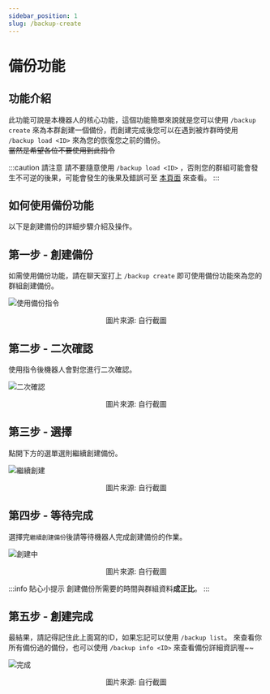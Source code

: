 ```yaml
---
sidebar_position: 1
slug: /backup-create
---
```


# 備份功能

## 功能介紹

此功能可說是本機器人的核心功能，這個功能簡單來說就是您可以使用 `/backup create` 來為本群創建一個備份，而創建完成後您可以在遇到被炸群時使用 `/backup load <ID>` 來為您的恢復您之前的備份。  
~~當然是希望各位不要使用到此指令~~

:::caution 請注意
請不要隨意使用 `/backup load <ID>` ，否則您的群組可能會發生不可逆的後果，可能會發生的後果及錯誤可至 [本頁面](./bug) 來查看。
:::

## 如何使用備份功能

以下是創建備份的詳細步驟介紹及操作。

## 第一步 - 創建備份
如需使用備份功能，請在聊天室打上 `/backup create` 即可使用備份功能來為您的群組創建備份。  

![使用備份指令](https://i.imgur.com/vY1nNPy.png)
<center>圖片來源: 自行截圖</center>

## 第二步 - 二次確認
使用指令後機器人會對您進行二次確認。  

![二次確認](https://i.imgur.com/TMv6CmC.png)
<center>圖片來源: 自行截圖</center>

## 第三步 - 選擇
點開下方的選單選則繼續創建備份。  

![繼續創建](https://i.imgur.com/NPv1m3f.png)
<center>圖片來源: 自行截圖</center>

## 第四步 - 等待完成
選擇完`繼續創建備份`後請等待機器人完成創建備份的作業。  

![創建中](https://i.imgur.com/WPwMuGt.png)
<center>圖片來源: 自行截圖  </center>

:::info 貼心小提示
創建備份所需要的時間與群組資料**成正比**。
:::

## 第五步 - 創建完成
最結果，請記得記住此上面寫的ID，如果忘記可以使用 `/backup list`。
來查看你所有備份過的備份，也可以使用 `/backup info <ID>` 來查看備份詳細資訊喔~~

![完成](https://i.imgur.com/34wWGUl.png)
<center>圖片來源: 自行截圖  </center>
